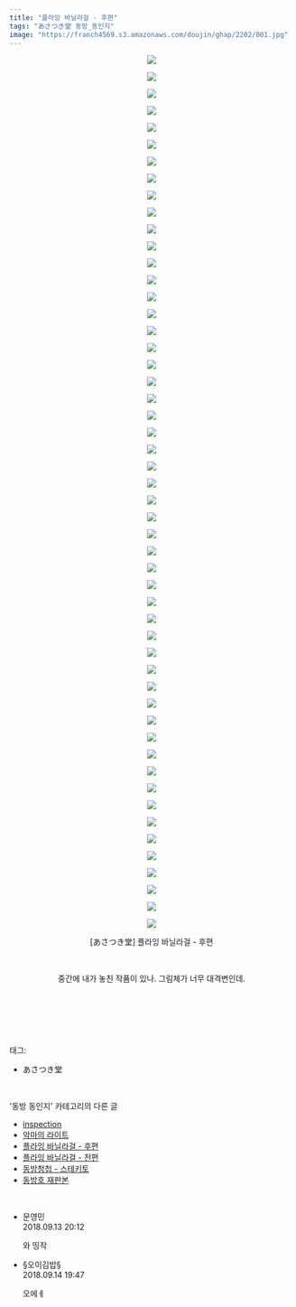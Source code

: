 ```yaml
---
title: "플라잉 바닐라걸 - 후편"
tags: "あさつき堂 동방_동인지"
image: "https://franch4569.s3.amazonaws.com/doujin/ghap/2202/001.jpg"
---
```

<div class="article">
<p style="text-align: center; clear: none; float: none;"><img src="{{ site.imgserver2 }}/ghap/2202/001.jpg"/></p>
<p style="text-align: center; clear: none; float: none;"><img src="{{ site.imgserver2 }}/ghap/2202/002.jpg"/></p>
<p style="text-align: center; clear: none; float: none;"><img src="{{ site.imgserver2 }}/ghap/2202/003.jpg"/></p>
<p style="text-align: center; clear: none; float: none;"><img src="{{ site.imgserver2 }}/ghap/2202/004.jpg"/></p>
<p style="text-align: center; clear: none; float: none;"><img src="{{ site.imgserver2 }}/ghap/2202/005.jpg"/></p>
<p style="text-align: center; clear: none; float: none;"><img src="{{ site.imgserver2 }}/ghap/2202/006.jpg"/></p>
<p style="text-align: center; clear: none; float: none;"><img src="{{ site.imgserver2 }}/ghap/2202/007.jpg"/></p>
<p style="text-align: center; clear: none; float: none;"><img src="{{ site.imgserver2 }}/ghap/2202/008.jpg"/></p>
<p style="text-align: center; clear: none; float: none;"><img src="{{ site.imgserver2 }}/ghap/2202/009.jpg"/></p>
<p style="text-align: center; clear: none; float: none;"><img src="{{ site.imgserver2 }}/ghap/2202/010.jpg"/></p>
<p style="text-align: center; clear: none; float: none;"><img src="{{ site.imgserver2 }}/ghap/2202/011.jpg"/></p>
<p style="text-align: center; clear: none; float: none;"><img src="{{ site.imgserver2 }}/ghap/2202/012.jpg"/></p>
<p style="text-align: center; clear: none; float: none;"><img src="{{ site.imgserver2 }}/ghap/2202/013.jpg"/></p>
<p style="text-align: center; clear: none; float: none;"><img src="{{ site.imgserver2 }}/ghap/2202/014.jpg"/></p>
<p style="text-align: center; clear: none; float: none;"><img src="{{ site.imgserver2 }}/ghap/2202/015.jpg"/></p>
<p style="text-align: center; clear: none; float: none;"><img src="{{ site.imgserver2 }}/ghap/2202/016.jpg"/></p>
<p style="text-align: center; clear: none; float: none;"><img src="{{ site.imgserver2 }}/ghap/2202/017.jpg"/></p>
<p style="text-align: center; clear: none; float: none;"><img src="{{ site.imgserver2 }}/ghap/2202/018.jpg"/></p>
<p style="text-align: center; clear: none; float: none;"><img src="{{ site.imgserver2 }}/ghap/2202/019.jpg"/></p>
<p style="text-align: center; clear: none; float: none;"><img src="{{ site.imgserver2 }}/ghap/2202/020.jpg"/></p>
<p style="text-align: center; clear: none; float: none;"><img src="{{ site.imgserver2 }}/ghap/2202/021.jpg"/></p>
<p style="text-align: center; clear: none; float: none;"><img src="{{ site.imgserver2 }}/ghap/2202/022.jpg"/></p>
<p style="text-align: center; clear: none; float: none;"><img src="{{ site.imgserver2 }}/ghap/2202/023.jpg"/></p>
<p style="text-align: center; clear: none; float: none;"><img src="{{ site.imgserver2 }}/ghap/2202/024.jpg"/></p>
<p style="text-align: center; clear: none; float: none;"><img src="{{ site.imgserver2 }}/ghap/2202/025.jpg"/></p>
<p style="text-align: center; clear: none; float: none;"><img src="{{ site.imgserver2 }}/ghap/2202/026.jpg"/></p>
<p style="text-align: center; clear: none; float: none;"><img src="{{ site.imgserver2 }}/ghap/2202/027.jpg"/></p>
<p style="text-align: center; clear: none; float: none;"><img src="{{ site.imgserver2 }}/ghap/2202/028.jpg"/></p>
<p style="text-align: center; clear: none; float: none;"><img src="{{ site.imgserver2 }}/ghap/2202/029.jpg"/></p>
<p style="text-align: center; clear: none; float: none;"><img src="{{ site.imgserver2 }}/ghap/2202/030.jpg"/></p>
<p style="text-align: center; clear: none; float: none;"><img src="{{ site.imgserver2 }}/ghap/2202/031.jpg"/></p>
<p style="text-align: center; clear: none; float: none;"><img src="{{ site.imgserver2 }}/ghap/2202/032.jpg"/></p>
<p style="text-align: center; clear: none; float: none;"><img src="{{ site.imgserver2 }}/ghap/2202/033.jpg"/></p>
<p style="text-align: center; clear: none; float: none;"><img src="{{ site.imgserver2 }}/ghap/2202/034.jpg"/></p>
<p style="text-align: center; clear: none; float: none;"><img src="{{ site.imgserver2 }}/ghap/2202/035.jpg"/></p>
<p style="text-align: center; clear: none; float: none;"><img src="{{ site.imgserver2 }}/ghap/2202/036.jpg"/></p>
<p style="text-align: center; clear: none; float: none;"><img src="{{ site.imgserver2 }}/ghap/2202/037.jpg"/></p>
<p style="text-align: center; clear: none; float: none;"><img src="{{ site.imgserver2 }}/ghap/2202/038.jpg"/></p>
<p style="text-align: center; clear: none; float: none;"><img src="{{ site.imgserver2 }}/ghap/2202/039.jpg"/></p>
<p style="text-align: center; clear: none; float: none;"><img src="{{ site.imgserver2 }}/ghap/2202/040.jpg"/></p>
<p style="text-align: center; clear: none; float: none;"><img src="{{ site.imgserver2 }}/ghap/2202/041.jpg"/></p>
<p style="text-align: center; clear: none; float: none;"><img src="{{ site.imgserver2 }}/ghap/2202/042.jpg"/></p>
<p style="text-align: center; clear: none; float: none;"><img src="{{ site.imgserver2 }}/ghap/2202/043.jpg"/></p>
<p style="text-align: center; clear: none; float: none;"><img src="{{ site.imgserver2 }}/ghap/2202/044.jpg"/></p>
<p style="text-align: center; clear: none; float: none;"><img src="{{ site.imgserver2 }}/ghap/2202/045.jpg"/></p>
<p style="text-align: center; clear: none; float: none;"><img src="{{ site.imgserver2 }}/ghap/2202/046.jpg"/></p>
<p style="text-align: center; clear: none; float: none;"><img src="{{ site.imgserver2 }}/ghap/2202/047.jpg"/></p>
<p style="text-align: center; clear: none; float: none;"><img src="{{ site.imgserver2 }}/ghap/2202/048.jpg"/></p>
<p style="text-align: center; clear: none; float: none;"><img src="{{ site.imgserver2 }}/ghap/2202/049.jpg"/></p>
<p style="text-align: center; clear: none; float: none;"><img src="{{ site.imgserver2 }}/ghap/2202/050.jpg"/></p>
<p style="text-align: center; clear: none; float: none;"><img src="{{ site.imgserver2 }}/ghap/2202/051.jpg"/></p>
<p style="text-align: center; clear: none; float: none;"><img src="{{ site.imgserver2 }}/ghap/2202/052.jpg"/></p>
<p style="text-align: center; clear: none; float: none;">[あさつき堂] 플라잉 바닐라걸 - 후편</p>
<p style="text-align: center; clear: none; float: none;"><br/></p>
<p style="text-align: center; clear: none; float: none;">중간에 내가 놓친 작품이 있나. 그림체가 너무 대격변인데.</p>
<p style="text-align: center; clear: none; float: none;"><br/></p>
<p><br/></p>
</div><br/>
<div class="tagTrail">
<p>태그: </p>
<ul>
<li>あさつき堂</li>
</ul>
</div><br/>
<div class="another">
<p>'동방 동인지' 카테고리의 다른 글</p>
<ul>
<li><a href="/ghap_2204">inspection</a></li>
<li><a href="/ghap_2203">악마의 라이트</a></li>
<li><a href="/ghap_2202">플라잉 바닐라걸 - 후편</a></li>
<li><a href="/ghap_2201">플라잉 바닐라걸 - 전편</a></li>
<li><a href="/ghap_2199">동방청첩 - 스테키토</a></li>
<li><a href="/ghap_2196">동방호 재판본</a></li>
</ul>
</div><br/>
<div class="cb_module cb_fluid">
<div class="cb_wrt cb_profile">
<div class="comment">
<ul>
<li class="cb_thumb_off" id="comment15331964">
<div class="cb_comment_area">
<div class="cb_info_area">
<div class="cb_section">
<span class="cb_nick_name">문영민</span>
</div>
<div class="cb_section">
<span class="cb_date">2018.09.13 20:12 </span>
</div>
</div>
<div class="cb_dsc_comment">
<p class="cb_dsc">
											와 띵작
										</p>
</div>
</div></li>
<li class="cb_thumb_off" id="comment15332736">
<div class="cb_comment_area">
<div class="cb_info_area">
<div class="cb_section">
<span class="cb_nick_name">§오이김밥§</span>
</div>
<div class="cb_section">
<span class="cb_date">2018.09.14 19:47 </span>
</div>
</div>
<div class="cb_dsc_comment">
<p class="cb_dsc">
											오에ㅔ<br/>
</p>
</div>
</div></li>
</ul>
</div>
</div><!-- commentList close -->
</div><br/>

